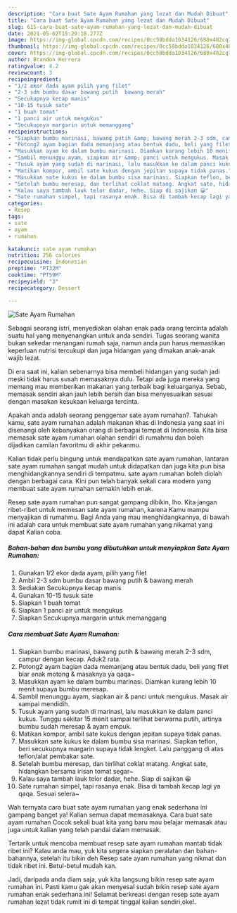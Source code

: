 ```yaml
---
description: "Cara buat Sate Ayam Rumahan yang lezat dan Mudah Dibuat"
title: "Cara buat Sate Ayam Rumahan yang lezat dan Mudah Dibuat"
slug: 615-cara-buat-sate-ayam-rumahan-yang-lezat-dan-mudah-dibuat
date: 2021-05-02T15:29:18.277Z
image: https://img-global.cpcdn.com/recipes/0cc58bdda1034126/680x482cq70/sate-ayam-rumahan-foto-resep-utama.jpg
thumbnail: https://img-global.cpcdn.com/recipes/0cc58bdda1034126/680x482cq70/sate-ayam-rumahan-foto-resep-utama.jpg
cover: https://img-global.cpcdn.com/recipes/0cc58bdda1034126/680x482cq70/sate-ayam-rumahan-foto-resep-utama.jpg
author: Brandon Herrera
ratingvalue: 4.2
reviewcount: 3
recipeingredient:
- "1/2 ekor dada ayam pilih yang filet"
- "2-3 sdm bumbu dasar bawang putih  bawang merah"
- "Secukupnya kecap manis"
- "10-15 tusuk sate"
- "1 buah tomat"
- "1 panci air untuk mengukus"
- "Secukupnya margarin untuk memanggang"
recipeinstructions:
- "Siapkan bumbu marinasi, bawang putih &amp; bawang merah 2-3 sdm, campur dengan kecap. Aduk2 rata."
- "Potong2 ayam bagian dada memanjang atau bentuk dadu, beli yang filet biar enak motong &amp; masaknya ya qaqa~"
- "Masukkan ayam ke dalam bumbu marinasi. Diamkan kurang lebih 10 menit supaya bumbu meresap."
- "Sambil menunggu ayam, siapkan air &amp; panci untuk mengukus. Masak air sampai mendidih."
- "Tusuk ayam yang sudah di marinasi, lalu masukkan ke dalam panci kukus. Tunggu sekitar 15 menit sampai terlihat berwarna putih, artinya bumbu sudah meresap &amp; ayam empuk."
- "Matikan kompor, ambil sate kukus dengan jepitan supaya tidak panas."
- "Masukkan sate kukus ke dalam bumbu sisa marinasi. Siapkan teflon, beri secukupnya margarin supaya tidak lengket. Lalu panggang di atas teflon/alat pembakar sate."
- "Setelah bumbu meresap, dan terlihat coklat matang. Angkat sate, hidangkan bersama irisan tomat segar~"
- "Kalau saya tambah lauk telor dadar, hehe. Siap di sajikan 😀"
- "Sate rumahan simpel, tapi rasanya enak. Bisa di tambah kecap lagi ya qaqa. Sesuai selera~"
categories:
- Resep
tags:
- sate
- ayam
- rumahan

katakunci: sate ayam rumahan 
nutrition: 256 calories
recipecuisine: Indonesian
preptime: "PT32M"
cooktime: "PT59M"
recipeyield: "3"
recipecategory: Dessert

---
```



![Sate Ayam Rumahan](https://img-global.cpcdn.com/recipes/0cc58bdda1034126/680x482cq70/sate-ayam-rumahan-foto-resep-utama.jpg)

Sebagai seorang istri, menyediakan olahan enak pada orang tercinta adalah suatu hal yang menyenangkan untuk anda sendiri. Tugas seorang  wanita bukan sekedar menangani rumah saja, namun anda pun harus memastikan keperluan nutrisi tercukupi dan juga hidangan yang dimakan anak-anak wajib lezat.

Di era  saat ini, kalian sebenarnya bisa membeli hidangan yang sudah jadi meski tidak harus susah memasaknya dulu. Tetapi ada juga mereka yang memang mau memberikan makanan yang terbaik bagi keluarganya. Sebab, memasak sendiri akan jauh lebih bersih dan bisa menyesuaikan sesuai dengan masakan kesukaan keluarga tercinta. 



Apakah anda adalah seorang penggemar sate ayam rumahan?. Tahukah kamu, sate ayam rumahan adalah makanan khas di Indonesia yang saat ini disenangi oleh kebanyakan orang di berbagai tempat di Indonesia. Kita bisa memasak sate ayam rumahan olahan sendiri di rumahmu dan boleh dijadikan camilan favoritmu di akhir pekanmu.

Kalian tidak perlu bingung untuk mendapatkan sate ayam rumahan, lantaran sate ayam rumahan sangat mudah untuk didapatkan dan juga kita pun bisa menghidangkannya sendiri di tempatmu. sate ayam rumahan boleh diolah dengan berbagai cara. Kini pun telah banyak sekali cara modern yang membuat sate ayam rumahan semakin lebih enak.

Resep sate ayam rumahan pun sangat gampang dibikin, lho. Kita jangan ribet-ribet untuk memesan sate ayam rumahan, karena Kamu mampu menyajikan di rumahmu. Bagi Anda yang mau menghidangkannya, di bawah ini adalah cara untuk membuat sate ayam rumahan yang nikamat yang dapat Kalian coba.

<!--inarticleads1-->

##### Bahan-bahan dan bumbu yang dibutuhkan untuk menyiapkan Sate Ayam Rumahan:

1. Gunakan 1/2 ekor dada ayam, pilih yang filet
1. Ambil 2-3 sdm bumbu dasar bawang putih &amp; bawang merah
1. Sediakan Secukupnya kecap manis
1. Gunakan 10-15 tusuk sate
1. Siapkan 1 buah tomat
1. Siapkan 1 panci air untuk mengukus
1. Siapkan Secukupnya margarin untuk memanggang




<!--inarticleads2-->

##### Cara membuat Sate Ayam Rumahan:

1. Siapkan bumbu marinasi, bawang putih &amp; bawang merah 2-3 sdm, campur dengan kecap. Aduk2 rata.
1. Potong2 ayam bagian dada memanjang atau bentuk dadu, beli yang filet biar enak motong &amp; masaknya ya qaqa~
1. Masukkan ayam ke dalam bumbu marinasi. Diamkan kurang lebih 10 menit supaya bumbu meresap.
1. Sambil menunggu ayam, siapkan air &amp; panci untuk mengukus. Masak air sampai mendidih.
1. Tusuk ayam yang sudah di marinasi, lalu masukkan ke dalam panci kukus. Tunggu sekitar 15 menit sampai terlihat berwarna putih, artinya bumbu sudah meresap &amp; ayam empuk.
1. Matikan kompor, ambil sate kukus dengan jepitan supaya tidak panas.
1. Masukkan sate kukus ke dalam bumbu sisa marinasi. Siapkan teflon, beri secukupnya margarin supaya tidak lengket. Lalu panggang di atas teflon/alat pembakar sate.
1. Setelah bumbu meresap, dan terlihat coklat matang. Angkat sate, hidangkan bersama irisan tomat segar~
1. Kalau saya tambah lauk telor dadar, hehe. Siap di sajikan 😀
1. Sate rumahan simpel, tapi rasanya enak. Bisa di tambah kecap lagi ya qaqa. Sesuai selera~




Wah ternyata cara buat sate ayam rumahan yang enak sederhana ini gampang banget ya! Kalian semua dapat memasaknya. Cara buat sate ayam rumahan Cocok sekali buat kita yang baru mau belajar memasak atau juga untuk kalian yang telah pandai dalam memasak.

Tertarik untuk mencoba membuat resep sate ayam rumahan mantab tidak ribet ini? Kalau anda mau, yuk kita segera siapkan peralatan dan bahan-bahannya, setelah itu bikin deh Resep sate ayam rumahan yang nikmat dan tidak ribet ini. Betul-betul mudah kan. 

Jadi, daripada anda diam saja, yuk kita langsung bikin resep sate ayam rumahan ini. Pasti kamu gak akan menyesal sudah bikin resep sate ayam rumahan enak sederhana ini! Selamat berkreasi dengan resep sate ayam rumahan lezat tidak rumit ini di tempat tinggal kalian sendiri,oke!.

